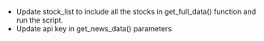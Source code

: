 - Update stock_list to include all the stocks in get_full_data() function and run the script.
- Update api key in get_news_data() parameters
